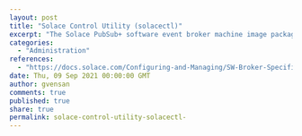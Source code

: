 ```yaml
---
layout: post
title: "Solace Control Utility (solacectl)"
excerpt: "The Solace PubSub+ software event broker machine image packages include a command-line utility, solacectl, that automates common tasks in the Linux host environment.<br/><br/>The solacectl utility enables you to perform the following tasks for software event broker Cloud and Machine images:<br/>- Accessing the Solace CLI<br/>- Accessing the Container Shell<br/>- Configuring Hostnames<br/>- Listing and Deleting Machine Images<br/>- Managing Solace PubSub+ Service<br/>- Managing Storage Volumes<br/>- Gathering Software Event Broker Diagnostics<br/>- Displaying Version Information"
categories:
  - "Administration"
references:
  - "https://docs.solace.com/Configuring-and-Managing/SW-Broker-Specific-Config/Cloud-And-Machine-Tasks/Using-the-Solacectl-Utility.htm"
date: Thu, 09 Sep 2021 00:00:00 GMT
author: gvensan
comments: true
published: true
share: true
permalink: solace-control-utility-solacectl-
---
```

